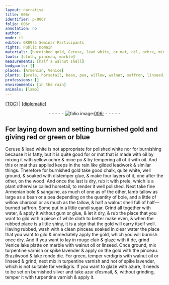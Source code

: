 ```yaml
---
layout: narrative
title: 006r
identifier: p-006r
folio: 006r
annotation: no
author:
mode: tl
editor: GR8975 Seminar Participants
rights: Public Domain
materials: [burnished gold, Ceruse, lead white, or mat, oil, ochre, mine, gilded leadwork, good chalk, quite white, well ground, distemper glue, wood, prele, horsetail, fine Armenian bole, sanguine, lamb tallow, bean, pea, bole, willow charcoal, tallow, saffron, candi sugar, water, gum, glue, gold, clear water, rouge clair, Venice lake platte, marble, walnut oil, linseed, turpentine varnish or spike lavender, Brazilwood, lake ronde, verdigris, turpentine varnish and not of spike lavender, azure, burnished silver, azur d’esmail, turpentine varnish]
tools: [cloth, pinceau, marble]
measurements: [half a walnut shell]
bodyparts: []
places: [Armenian, Venice]
plants: [prele, horsetail, bean, pea, willow, walnut, saffron, linseed, spike lavender, Brazilwood, walnut oil]
professions: []
environments: [in the rain]
animals: [lamb]
---
```


<p><a href="{{ site.baseurl }}/translation/" target="_blank">[TOC]</a> | <a href="{{ site.baseurl }}/texts/p-006r_tc/">[diplomatic]</a></p><div class="folio" align="center">- - - - - <a href="http://gallica.bnf.fr/ark:/12148/btv1b10500001g/f17.image" target="_blank"><img src="https://cu-mkp.github.io/2017-workshop-edition/assets/photo-icon.png" alt="folio image: " style="display:inline-block; margin-bottom:-3px;"/>006r</a> - - - - - </div>  
  

## For laying down and setting <span class="m">burnished gold</span> and giving red or green or blue

 
 <span class="m">Ceruse</span> & <span class="m">lead white</span> is not appropriate for polished white nor for burnishing because it is fatty, but it is quite good for <span class="m">or mat</span> that is made with <span class="m">oil</span> by mixing it with yellow <span class="m">ochre</span> & <span class="m">mine</span> <span class="del">po</span> & by tempering all of it with <span class="m">oil</span>. And this <span class="m">or mat</span> thus applied keeps <span class="env">in the rain</span> like <span class="m">gilded leadwork</span> & similar things. Therefore for <span class="m">burnished gold</span> take <span class="m">good chalk, quite white, well ground</span>, & soaked with <span class="m">distemper glue</span>, & make four layers of it, one after the other, on the <span class="m">wood</span>. And once the last is dry, rub it with <span class="m"><span class="pa">prele</span></span>, which is a plant otherwise called <span class="m"><span class="pa">horsetail</span></span>, to render it well polished. Next take <span class="m">fine <span class="pl">Armenian </span>bole</span> & <span class="m">sanguine</span>, as much of one as of the other, <span class="m"><span class="al">lamb </span>tallow</span> as large as a <span class="m"><span class="pa">bean</span></span> or a <span class="m"><span class="pa">pea</span></span> depending on the quantity of <span class="m">bole</span>, and a little of <span class="m"><span class="pa">willow</span> charcoal</span> or as much as the <span class="m">tallow</span>, & <span class="ms">half a <span class="pa">walnut</span> shell</span> full of half—burned <span class="m"><span class="pa">saffron</span></span>. Some put in a little <span class="m">candi sugar</span>. Grind all together with <span class="m">water</span>, & apply it without <span class="m">gum</span> or <span class="m">glue</span>, & let it dry, & rub the place that you want to gild with a piece of white <span class="tl">cloth</span> to better make even, & when the rubbed place is a little shiny, it is a sign that the <span class="m">gold</span> will carry itself well. Having rubbed, wash with a clean <span class="tl">pinceau</span> soaked in <span class="m">clear water</span> the place that you want to gild & immediately apply the <span class="m">gold</span>, which you will burnish once dry. And if you want to lay in <span class="m">rouge clair</span> & glaze with it <span class="del">de</span>, grind <span class="m"><span class="pl">Venice </span>lake platte</span> on <span class="tl"><span class="m">marble</span></span> with <span class="m"><span class="pa">walnut</span> oil</span> or <span class="m"><span class="pa">linseed</span></span>. Once ground, mix <span class="m">turpentine varnish or <span class="pa">spike lavender</span></span> & apply on the <span class="m">gold</span> with the <span class="tl">pinceau</span>. <span class="m"><span class="pa">Brazilwood</span></span> & <span class="m">lake ronde</span> die. For green, temper <span class="m">verdigris</span> with <span class="m"><span class="pa">walnut oil</span></span> or <span class="m"><span class="pa">linseed</span></span> & grind, next mix in <span class="m">turpentine varnish and not of <span class="pa">spike lavender</span></span>, which is not suitable for <span class="m">verdigris</span>. If you want to glaze with <span class="m">azure</span>, it needs to be set on <span class="m">burnished silver</span> and take <span class="m">azur d’esmail</span>, &, without grinding, temper it with <span class="m">turpentine varnish</span> & apply it. 
 
